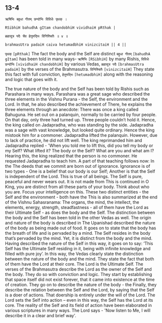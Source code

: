 ## 13-4


```shloka-sa
ऋषिभिः बहुधा गीतम् छन्दोभिः विविधैः पृथक् ।
```
```shloka-sa-hk
RSibhiH bahudhA gItam chandobhiH vividhaiH pRthak |
```
```shloka-sa
ब्रह्मसूत्र पदैः चैव हेतुमद्भिः विनिश्चितैः ॥ ४ ॥
```
```shloka-sa-hk
brahmasUtra padaiH caiva hetumadbhiH vinizcitaiH || 4 ||
```

`पृथक्` `[pRthak]` The fact the body and the Self are distinct `बहुधा गीतम्` `[bahudhA gItam]` has been told in many ways- `ऋषिभिः` `[RSibhiH]` by many Rishis, `विविधैः छन्दोभिः` `[vividhaiH chandobhiH]` by various Vedas, `ब्रह्मसूत्र पदैः` `[brahmasUtra padaiH]` by the verses of the Brahmasutra. `विनिश्चितैः` `[vinizcitaiH]` They state this fact with full conviction, `हेतुमद्भिः` `[hetumadbhiH]` along with the reasoning and logic that goes with it.

The true nature of the body and the Self has been told by Rishis such as Parashara in many ways.
Parashara was a great sage who described the three elements in the Vishnu Purana - the Self, the environment and the Lord. In that, he also described the achievement of 
There, he explains the three elements through an anecdote: There was once a king called Bahuguna. He set out on a palanquin, normally to be carried by four people. On that day, only three had turned up. Three people couldn’t hold it. Hence, the king called on Jadapradha, who was standing by the side. Jadapradha was a sage with vast knowledge, but looked quite ordinary. Hence the king mistook him for a commoner. Jadapradha lifted the palanquin. However, due to lack of practice, he did not lift well. 
The king reprimanded him and Jadapradha replied - 'When you told me to lift this, did you tell my body or my Self? What lifted it? The body or the Self? What are you and what am I? Hearing this, the king realized that the person is no commoner. He requested Jadapradha to teach him. A part of that teaching follows now:
In the 
The deeds that we commit are born out of ignorance. Ignorance is of two types - One is a belief that our body is our Self; Another is that the Self is independent of the Lord. This is true of all beings. The Self is pure, peaceful and never wears out. It is not made from 
This is continued in 
O King, you are distinct from all these parts of your body. Think about who you are. Focus your intelligence on this. These two distinct entities - the Self and the environment - both have the 
This is also summarized at the end of the Vishnu Sahasranama: The organs, the mind, the intellect, the elements, energy, strength, steadfastness - all of them have the Lord as their Ultimate Self - as does the body and the Self.
The distinction between the body and the Self has been told in the other Vedas as well. 
The origin and nature of the body is described in 
The Upanishad described the nature of the body as being made out of food. It goes on to state that the body has the breath of life and is pervaded by a mind. The Self resides in the body that’s pervaded by the mind. Yet, it is distinct from the body and the mind. 
Having described the nature of the Self in this way, it goes on to say: ‘This Self has the Ultimate Self residing in it, being with infinite knowledge and filled with pure joy’. 
In this way, the Vedas clearly state the distinction between the nature of the body and the mind. They state the fact that both of them have the Lord at their core. The Lord is the Ultimate Self.
The verses of the Brahmasutra describe the Lord as the owner of the Self and the body. They do so with conviction and logic. They start by establishing that space itself did not exist forever, that it came into existence at the time of creation. They go on to describe the nature of the body - the 
Finally, they describe the relation between the Self and the Lord, by saying that the Self is a doer of actions. That doership is entirely under the will of the Lord. The Lord sets the Self into action – even in this way, the Self has the Lord at its core. 
The reality of the Self and its field of action have been elaborated in various scriptures in many ways. The Lord says - 'Now listen to Me, I will describe it in a clear and brief way'. 

